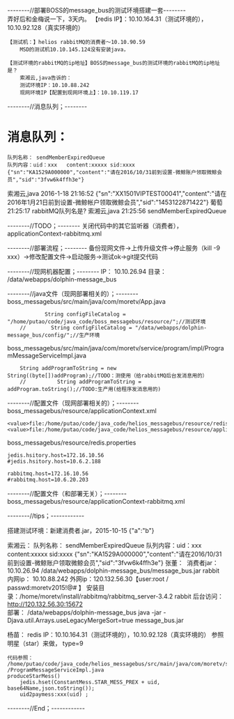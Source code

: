 


--------//部署BOSS的message_bus的测试环境搭建一套--------    
弄好后和金梅说一下，3天内。
    【redis IP】：10.10.164.31（测试环境的），10.10.92.128（真实环境的）    

    【测试机：】helios rabbitMQ的消费者～10.10.90.59
        MSD的测试机10.10.145.124没有安装java，

    【测试环境的rabbitMQ的ip地址】BOSS的message_bus的测试环境的rabbitMQ的ip地址是？   
        索湘云,java告诉的：
        测试环境IP：10.10.88.242
        现网环境IP【配置到现网环境上】：10.10.119.17        


--------//消息队列；--------
# 消息队列：
    队列名称： sendMemberExpiredQueue 
    队列内容：uid：xxx   content:xxxxx sid:xxxx 
    {"sn":"KA1529A000000","content":"请在2016/10/31前到设置-微鲸账户领取微鲸会员","sid":"3fvw6k4ffh3e"}

索湘云,java 2016-1-18 21:16:52
{"sn":"XX1501VIPTEST00041","content":"请在2016年1月21日前到设置-微鲸帐户领取微鲸会员","sid":"1453122871422"}
葡萄  21:25:17
rabbitMQ队列名是?
索湘云,java  21:25:56
sendMemberExpiredQueue

--------//TODO；--------
关闭代码中的其它监听器（消费者），applicationContext-rabbitmq.xml

--------//部署流程；--------
备份现网文件->上传升级文件->停止服务（kill -9 xxx）->修改配置文件->启动服务->测试ok->git提交代码

--------//现网机器配置；--------
IP：     10.10.26.94
目录：     /data/webapps/dolphin-message_bus

--------//java文件（现网部署相关的）；--------
boss_messagebus/src/main/java/com/moretv/App.java

                String configFileCatalog = "/home/putao/code/java_code/boss_messagebus/resource/";//测试环境
        //        String configFileCatalog = "/data/webapps/dolphin-message_bus/config/";//生产环境    
    
    
boss_messagebus/src/main/java/com/moretv/service/program/impl/ProgramMessageServiceImpl.java

        String addProgramToString = new String((byte[])addProgram);//TODO：测使用（给rabbitMQ后台发消息用的）
        //			String addProgramToString = addProgram.toString();//TODO:生产用(给程序发消息用的)


--------//配置文件（现网部署相关的）；--------
boss_messagebus/resource/applicationContext.xml

    <value>file:/home/putao/code/java_code/helios_messagebus/resource/redis.properties</value>
    <value>file:/home/putao/code/java_code/helios_messagebus/resource/application.properties</value>

boss_messagebus/resource/redis.properties     
   
    jedis.hsitory.host=172.16.10.56
    #jedis.hsitory.host=10.6.2.188

    rabbitmq.host=172.16.10.56
    #rabbitmq.host=10.6.20.203        

        
        
--------//配置文件（和部署无关）；--------
boss_messagebus/resource/applicationContext-rabbitmq.xml


--------//tips；------------

搭建测试环境：新建消费者.jar，2015-10-15
{"a":"b"}

索湘云：
    队列名称： sendMemberExpiredQueue 
    队列内容：uid：xxx   content:xxxxx sid:xxxx 
    {"sn":"KA1529A000000","content":"请在2016/10/31前到设置-微鲸账户领取微鲸会员","sid":"3fvw6k4ffh3e"}
张董：
﻿    消费者jar：10.10.26.94
        /data/webapps/dolphin-message_bus/message_bus.jar
    rabbit 内网ip： 10.10.88.242
              外网ip：120.132.56.30【user:root / passwd:moretv2015!@# 】
              安装目录：/home/moretv/install/rabbitmq/rabbitmq_server-3.4.2
    rabbit 后台访问：http://120.132.56.30:15672     
部署：
    /data/webapps/dolphin-message_bus
    java -jar -Djava.util.Arrays.useLegacyMergeSort=true message_bus.jar
    
杨苗：
    redis IP：10.10.164.31（测试环境的），10.10.92.128（真实环境的）
    参照明星（star）来做，
    type=9

    代码参照：
    /home/putao/code/java_code/helios_messagebus/src/main/java/com/moretv/service/program/impl
    /ProgramMessageServiceImpl.java
    produceStarMess()
        jedis.hset(ConstantMess.STAR_MESS_PREX + uid, base64Name,json.toString());
        uid2paymess:xxx(uid) ;    

--------//End；------------



